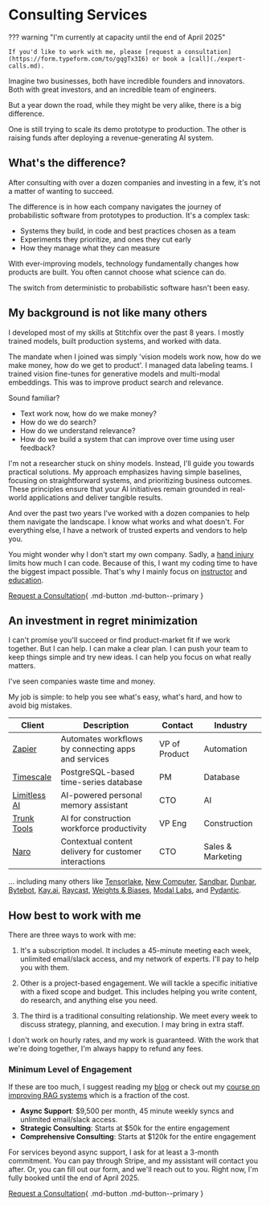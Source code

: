 # Consulting Services

??? warning "I'm currently at capacity until the end of April 2025"

    If you'd like to work with me, please [request a consultation](https://form.typeform.com/to/gqgTx3I6) or book a [call](./expert-calls.md).

Imagine two businesses, both have incredible founders and innovators. Both with great investors, and an incredible team of engineers.

But a year down the road, while they might be very alike, there is a big difference.

One is still trying to scale its demo prototype to production. The other is raising funds after deploying a revenue-generating AI system.

## What's the difference?

After consulting with over a dozen companies and investing in a few, it's not a matter of wanting to succeed.

The difference is in how each company navigates the journey of probabilistic software from prototypes to production. It's a complex task:

- Systems they build, in code and best practices chosen as a team
- Experiments they prioritize, and ones they cut early
- How they manage what they can measure

With ever-improving models, technology fundamentally changes how products are built. You often cannot choose what science can do.

The switch from deterministic to probabilistic software hasn't been easy.

## My background is not like many others

I developed most of my skills at Stitchfix over the past 8 years. I mostly trained models, built production systems, and worked with data.

The mandate when I joined was simply 'vision models work now, how do we make money, how do we get to product'. I managed data labeling teams. I trained vision fine-tunes for generative models and multi-modal embeddings. This was to improve product search and relevance.

Sound familiar?

- Text work now, how do we make money?
- How do we do search? 
- How do we understand relevance?
- How do we build a system that can improve over time using user feedback?

I'm not a researcher stuck on shiny models. Instead, I'll guide you towards practical solutions. My approach emphasizes having simple baselines, focusing on straightforward systems, and prioritizing business outcomes. These principles ensure that your AI initiatives remain grounded in real-world applications and deliver tangible results.

And over the past two years I've worked with a dozen companies to help them navigate the landscape. I know what works and what doesn't. For everything else, I have a network of trusted experts and vendors to help you.

You might wonder why I don't start my own company. Sadly, a [hand injury](./writing/posts/hand-injury.md) limits how much I can code. Because of this, I want my coding time to have the biggest impact possible. That's why I mainly focus on [instructor](https://python.useinstructor.com) and [education](./systematically-improve-your-rag.md).

[Request a Consultation](https://form.typeform.com/to/gqgTx3I6){ .md-button .md-button--primary }

## An investment in regret minimization

I can't promise you'll succeed or find product-market fit if we work together. But I can help. I can make a clear plan. I can push your team to keep things simple and try new ideas. I can help you focus on what really matters.

I've seen companies waste time and money.

My job is simple: to help you see what's easy, what's hard, and how to avoid big mistakes.


| Client | Description | Contact | Industry |
|--------|-------------|---------|----------|
| [Zapier](https://zapier.com/) | Automates workflows by connecting apps and services | VP of Product | Automation |
| [Timescale](https://timescale.com/) | PostgreSQL-based time-series database | PM | Database |
| [Limitless AI](http://limitless.ai/) | AI-powered personal memory assistant | CTO | AI |
| [Trunk Tools](https://trunktools.com/) | AI for construction workforce productivity | VP Eng | Construction |
| [Naro](http://narohq.com/) | Contextual content delivery for customer interactions | CTO | Sales & Marketing |

... including many others like [Tensorlake](https://tensorlake.ai/), [New Computer](http://new.computer/), [Sandbar](https://sandbar.inc/), [Dunbar](https://trydunbar.com/), [Bytebot](https://bytebot.ai/), [Kay.ai](http://kay.ai/), [Raycast](https://raycast.com/), [Weights & Biases](https://wandb.ai/), [Modal Labs](https://modal.com/), and [Pydantic](http://pydantic.dev/).

## How best to work with me

There are three ways to work with me:

1. It's a subscription model. It includes a 45-minute meeting each week, unlimited email/slack access, and my network of experts. I'll pay to help you with them.

2. Other  is a project-based engagement. We will tackle a specific initiative with a fixed scope and budget. This includes helping you write content, do research, and anything else you need.

3. The third is a traditional consulting relationship. We meet every week to discuss strategy, planning, and execution. I may bring in extra staff.

I don't work on hourly rates, and my work is guaranteed. With the work that we're doing together, I'm always happy to refund any fees.

### Minimum Level of Engagement

If these are too much, I suggest reading my [blog](./writing/index.md) or check out my [course on improving RAG systems](./systematically-improve-your-rag.md) which is a fraction of the cost.

- __Async Support__: $9,500 per month, 45 minute weekly syncs and unlimited email/slack access.
- __Strategic Consulting__: Starts at $50k for the entire engagement
- __Comprehensive Consulting__: Starts at $120k for the entire engagement

For services beyond async support, I ask for at least a 3-month commitment. You can pay through Stripe, and my assistant will contact you after. Or, you can fill out our form, and we'll reach out to you. Right now, I'm fully booked until the end of April 2025.

[Request a Consultation](https://form.typeform.com/to/gqgTx3I6){ .md-button .md-button--primary }